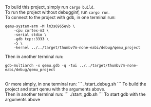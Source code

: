 To build this project, simply run `cargo build`. <br />
To run the project without debugginf, run `cargo run`. <br />
To connect to the project with gdb, in one terminal run:
```
qemu-system-arm -M lm3s6965evb \
    -cpu cortex-m3 \
    -serial stdio \
    -gdb tcp::3333 \
    -S \
    -kernel ../../target/thumbv7m-none-eabi/debug/qemu_project
```
Then in another terminal run:
```
gdb-multiarch -x qemu.gdb -q -tui ../../target/thumbv7m-none-eabi/debug/qemu_project
```
<br/>
Or more simply, in one terminal run:
```
./start_debug.sh
```
To build the project and start qemu with the arguments above.<br/>
Then in another terminal run:
```
./start_gdb.sh
```
To start gdb with the arguments above
